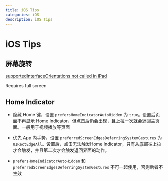 ```yaml
---
title: iOS Tips
categories: iOS
description: iOS Tips
---
```


# iOS Tips

## 屏幕旋转 

[supportedInterfaceOrientations not called in iPad](https://stackoverflow.com/questions/35274428/supportedinterfaceorientations-not-called-in-ipad)

Requires full screen

## Home Indicator

- 隐藏 Home 键，设置 `prefersHomeIndicatorAutoHidden` 为 `true`。设置后页面不再显示 Home Indicator，但点击后仍会出现，且上拉一次就会返回主页面。一般用于视频播放等页面

- 优先 App 内手势，设置 `preferredScreenEdgesDeferringSystemGestures` 为 `UIRectEdgeAll`。设置后，点击无法触发Home Indicator，只有从底部往上拉才会触发，并且第二次才会触发返回界面的动作。

- `prefersHomeIndicatorAutoHidden` 和 `preferredScreenEdgesDeferringSystemGestures` 不可一起使用，否则后者不生效
